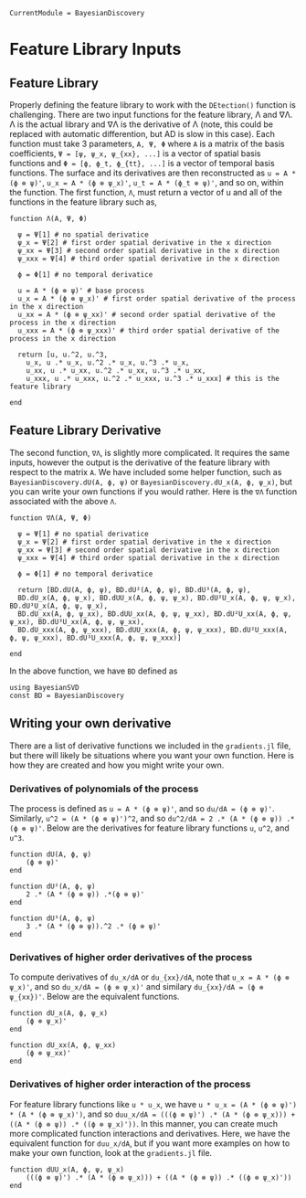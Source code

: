 ```@meta
CurrentModule = BayesianDiscovery
```

# Feature Library Inputs

## Feature Library
Properly defining the feature library to work with the `DEtection()` function is challenging.
There are two input functions for the feature library, Λ and ∇Λ.
Λ is the actual library and ∇Λ is the derivative of Λ (note, this could be replaced with automatic differention, but AD is slow in this case).
Each function must take 3 parameters, ``A, Ψ, Φ`` where ``A`` is a matrix of the basis coefficients, ``Ψ = [ψ, ψ_x, ψ_{xx}, ...]`` is a vector of spatial basis functions and ``Φ = [ϕ, ϕ_t, ϕ_{tt}, ...]`` is a vector of temporal basis functions.
The surface and its derivatives are then reconstructed as ``u = A * (ϕ ⊗ ψ)'``, ``u_x = A * (ϕ ⊗ ψ_x)'``, ``u_t = A * (ϕ_t ⊗ ψ)'``, and so on, within the function.
The first function, ``Λ``, must return a vector of u and all of the functions in the feature library such as,
```
function Λ(A, Ψ, Φ)
    
  ψ = Ψ[1] # no spatial derivatice
  ψ_x = Ψ[2] # first order spatial derivative in the x direction
  ψ_xx = Ψ[3] # second order spatial derivative in the x direction
  ψ_xxx = Ψ[4] # third order spatial derivative in the x direction

  ϕ = Φ[1] # no temporal derivatice

  u = A * (ϕ ⊗ ψ)' # base process
  u_x = A * (ϕ ⊗ ψ_x)' # first order spatial derivative of the process in the x direction
  u_xx = A * (ϕ ⊗ ψ_xx)' # second order spatial derivative of the process in the x direction
  u_xxx = A * (ϕ ⊗ ψ_xxx)' # third order spatial derivative of the process in the x direction

  return [u, u.^2, u.^3,
    u_x, u .* u_x, u.^2 .* u_x, u.^3 .* u_x,
    u_xx, u .* u_xx, u.^2 .* u_xx, u.^3 .* u_xx,
    u_xxx, u .* u_xxx, u.^2 .* u_xxx, u.^3 .* u_xxx] # this is the feature library

end
```

## Feature Library Derivative
The second function, ``∇Λ``, is slightly more complicated. It requires the same inputs, however the output is the derivative of the feature library with respect to the matrix ``A``.
We have included some helper function, such as `BayesianDiscovery.dU(A, ϕ, ψ)` or `BayesianDiscovery.dU_x(A, ϕ, ψ_x)`, but you can write your own functions if you would rather.
Here is the ``∇Λ`` function associated with the above ``Λ``.
```
function ∇Λ(A, Ψ, Φ)
  
  ψ = Ψ[1] # no spatial derivatice
  ψ_x = Ψ[2] # first order spatial derivative in the x direction
  ψ_xx = Ψ[3] # second order spatial derivative in the x direction
  ψ_xxx = Ψ[4] # third order spatial derivative in the x direction

  ϕ = Φ[1] # no temporal derivatice

  return [BD.dU(A, ϕ, ψ), BD.dU²(A, ϕ, ψ), BD.dU³(A, ϕ, ψ),
  BD.dU_x(A, ϕ, ψ_x), BD.dUU_x(A, ϕ, ψ, ψ_x), BD.dU²U_x(A, ϕ, ψ, ψ_x), BD.dU³U_x(A, ϕ, ψ, ψ_x),
  BD.dU_xx(A, ϕ, ψ_xx), BD.dUU_xx(A, ϕ, ψ, ψ_xx), BD.dU²U_xx(A, ϕ, ψ, ψ_xx), BD.dU³U_xx(A, ϕ, ψ, ψ_xx),
  BD.dU_xxx(A, ϕ, ψ_xxx), BD.dUU_xxx(A, ϕ, ψ, ψ_xxx), BD.dU²U_xxx(A, ϕ, ψ, ψ_xxx), BD.dU³U_xxx(A, ϕ, ψ, ψ_xxx)]

end
```

In the above function, we have `BD` defined as
```
using BayesianSVD
const BD = BayesianDiscovery
```


## Writing your own derivative

There are a list of derivative functions we included in the `gradients.jl` file, but there will likely be situations where you want your own function. Here is how they are created and how you might write your own.

### Derivatives of polynomials of the process
The process is defined as ``u = A * (ϕ ⊗ ψ)'``, and so ``du/dA = (ϕ ⊗ ψ)'``. Similarly, ``u^2 = (A * (ϕ ⊗ ψ)')^2``, and so ``du^2/dA = 2 .* (A * (ϕ ⊗ ψ)) .*(ϕ ⊗ ψ)'``. Below are the derivatives for feature library functions ``u``, ``u^2``, and ``u^3``.

```
function dU(A, ϕ, ψ)
    (ϕ ⊗ ψ)'
end

function dU²(A, ϕ, ψ)
    2 .* (A * (ϕ ⊗ ψ)) .*(ϕ ⊗ ψ)'
end

function dU³(A, ϕ, ψ)
    3 .* (A * (ϕ ⊗ ψ)).^2 .* (ϕ ⊗ ψ)'
end

```

### Derivatives of higher order derivatives of the process

To compute derivatives of ``du_x/dA`` or ``du_{xx}/dA``, note that ``u_x = A * (ϕ ⊗ ψ_x)'``, and so ``du_x/dA = (ϕ ⊗ ψ_x)'`` and similary ``du_{xx}/dA = (ϕ ⊗ ψ_{xx})'``. Below are the equivalent functions.

```
function dU_x(A, ϕ, ψ_x)
    (ϕ ⊗ ψ_x)'
end

function dU_xx(A, ϕ, ψ_xx)
    (ϕ ⊗ ψ_xx)'
end
```

### Derivatives of higher order interaction of the process

For feature library functions like ``u * u_x``, we have ``u * u_x = (A * (ϕ ⊗ ψ)') * (A * (ϕ ⊗ ψ_x)')``, and so ``duu_x/dA = (((ϕ ⊗ ψ)') .* (A * (ϕ ⊗ ψ_x))) + ((A * (ϕ ⊗ ψ)) .* ((ϕ ⊗ ψ_x)'))``.
In this manner, you can create much more complicated function interactions and derivatives.
Here, we have the equivalent function for ``duu_x/dA``, but if you want more examples on how to make your own function, look at the `gradients.jl` file.

```
function dUU_x(A, ϕ, ψ, ψ_x)
    (((ϕ ⊗ ψ)') .* (A * (ϕ ⊗ ψ_x))) + ((A * (ϕ ⊗ ψ)) .* ((ϕ ⊗ ψ_x)'))
end
```